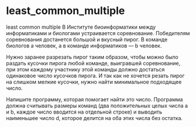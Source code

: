 # least_common_multiple
least common multiple
В Институте биоинформатики между информатиками и биологами устраивается соревнование. Победителям соревнования достанется 
большой и вкусный пирог. В команде биологов a человек, а в команде информатиков — b человек. 

Нужно заранее разрезать пирог таким образом, чтобы можно было раздать кусочки пирога любой команде, выигравшей соревнование, 
при этом каждому участнику этой команды должно достаться одинаковое число кусочков пирога. И так как не хочется резать пирог 
на слишком мелкие кусочки, нужно найти минимальное подходящее число.

Напишите программу, которая помогает найти это число.
Программа должна считывать размеры команд (два положительных целых числа a
и b, каждое число вводится на отдельной строке) и выводить наименьшее число d, которое делится на оба этих числа без остатка.
